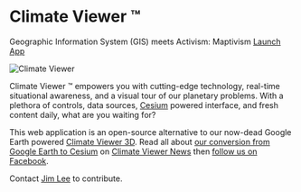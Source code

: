 # Climate Viewer &trade;
Geographic Information System (GIS) meets Activism: Maptivism [Launch App](http://climateviewer.net/)

![Climate Viewer](http://climateviewer.com/images/climate-viewer-cesium-beta.jpg)

Climate Viewer &trade; empowers you with cutting-edge technology, real-time situational awareness, and a visual tour of our planetary problems.  With a plethora of controls, data sources, [Cesium](http://cesiumjs.org/) powered interface, and fresh content daily, what are you waiting for?

This web application is an open-source alternative to our now-dead Google Earth powered [Climate Viewer 3D](http://climateviewer.com/3D/).  Read all about [our conversion from Google Earth to Cesium](http://climateviewer.com/2014/12/28/death-google-earth-climate-viewer-3d/) on [Climate Viewer News](http://climateviewer.com/) then [follow us on Facebook](https://www.facebook.com/climateviewers).

Contact [Jim Lee](http://climateviewer.com/rezn8d/) to contribute.
